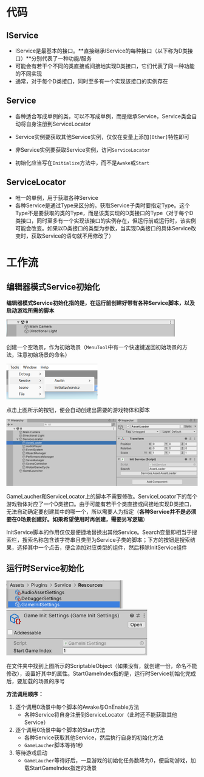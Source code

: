 # 代码

## IService

- IService是最基本的接口。**直接继承IService的每种接口（以下称为D类接口）**分别代表了一种功能/服务
- 可能会有若干个不同的类直接或间接地实现D类接口，它们代表了同一种功能的不同实现
- 通常，对于每个D类接口，同时至多有一个实现该接口的实例存在

## Service

- 各种适合写成单例的类，可以不写成单例，而是继承Service，Service类会自动将自身注册到ServiceLocator
- Service实例要获取其他Service实例，仅仅在变量上添加`[Other]`特性即可

- 非Service实例要获取Service实例，访问`ServiceLocator`

- 初始化应当写在`Initialize`方法中，而不是`Awake`或`Start`

## ServiceLocator

- 唯一的单例，用于获取各种Service
- 各种Service是通过Type来区分的。获取Service子类时要指定Type。这个Type不是要获取的类的Type，而是该类实现的D类接口的Type（对于每个D类接口，同时至多有一个实现该接口的实例存在，但运行前或运行时，该实例可能会改变。如果以D类接口的类型为参数，当实现D类接口的具体Service改变时，获取Service的语句就不用修改了）

# 工作流

## 编辑器模式Service初始化

**编辑器模式Service初始化指的是，在运行前创建好带有各种Service脚本，以及启动游戏所需的脚本**

<img src="Image/image-20230228214033173.png" alt="image-20230228214033173" style="zoom:50%;" />

创建一个空场景，作为初始场景（`MenuTool`中有一个快速键返回初始场景的方法，注意初始场景的命名）

<img src="Image/image-20230228214640512.png" alt="image-20230228214640512" style="zoom:50%;" />

点击上图所示的按钮，便会自动创建出需要的游戏物体和脚本

![image-20230228214801818](Image/image-20230228214801818.png)

GameLaucher和ServiceLocator上的脚本不需要修改。ServiceLocator下的每个游戏物体对应了一个D类接口。由于可能有若干个类直接或间接地实现D类接口，无法自动确定要创建其中的哪一个，所以需要人为指定（**各种Service并不是必须要在0场景创建好。如果希望使用时再创建，需要另写逻辑**）

InitService脚本的作用仅仅是便捷地替换出其他Service。Search变量即相当于搜索栏，搜索名称包含该字符串且类型为Service子类的脚本；下方的按钮是搜索结果，选择其中一个点击，便会添加对应类型的组件，然后移除InitService组件

## 运行时Service初始化

<img src="Image/image-20230228215406136.png" alt="image-20230228215406136" style="zoom: 67%;" /><img src="Image/image-20230228215338302.png" alt="image-20230228215338302" style="zoom: 67%;" />

在文件夹中找到上图所示的ScriptableObject（如果没有，就创建一份，命名不能修改），设置好其中的属性。StartGameIndex指的是，运行时Service初始化完成后，要加载的场景的序号

**方法调用顺序：**

1. 逐个调用0场景中每个脚本的Awake与OnEnable方法
   - 各种Service将自身注册到ServiceLocator（此时还不能获取其他Service）
2. 逐个调用0场景中每个脚本的Start方法
   - 各种Service获取其他Service，然后执行自身的初始化方法
   - `GameLaucher`脚本等待1秒
3. 等待游戏启动
   - `GameLaucher`等待好后，一旦游戏的初始化任务数降为0，便启动游戏，加载StartGameIndex指定的场景



